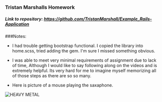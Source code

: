 ### Tristan Marshalls Homework

##### Link to repository: https://github.com/TristanMarshall/Example_Rails-Application

###Notes:
* I had trouble getting bootstrap functional. I copied the library into home.scss, tried adding the gem. I'm sure I missed something obvious.

* I was able to meet very minimal requirements of assignment due to lack of time, Although I would like to say following along on the videos and is extremely helpful. Its very hard for me to imagine myself memorizing all of those steps as there are so so many.

* Here is picture of a mouse playing the saxaphone. 

![HEAVY METAL ](https://musicatyourhouse.files.wordpress.com/2014/06/animalsmousemusicfunny-a9cb07712c6a228c285e667534e9ade5_h.jpg)
